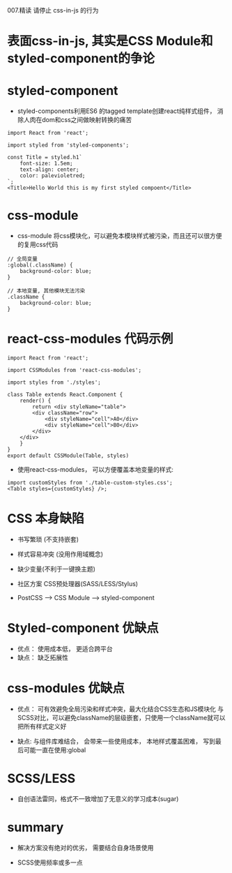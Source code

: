 007.精读 请停止 css-in-js 的行为

# 表面css-in-js, 其实是CSS Module和styled-component的争论

# styled-component

- styled-components利用ES6 的tagged template创建react纯样式组件， 消除人肉在dom和css之间做映射转换的痛苦

```
import React from 'react';

import styled from 'styled-components';

const Title = styled.h1`
	font-size: 1.5em;
	text-align: center;
	color: palevioletred;
`;
<Title>Hello World this is my first styled compoent</Title>
```

# css-module

- css-module 将css模块化，可以避免本模块样式被污染，而且还可以很方便的复用css代码

```
// 全局变量
:global(.className) {
	background-color: blue;
}

// 本地变量, 其他模块无法污染
.className {
	background-color: blue;
}

```

# react-css-modules 代码示例

```
import React from 'react';

import CSSModules from 'react-css-modules';

import styles from './styles';

class Table extends React.Component {
	render() {
		return <div styleName="table">
		<div className="row">
			<div styleName="cell">A0</div>
			<div styleName="cell">B0</div>
		</div>
	</div>
	}
}
export default CSSModule(Table, styles)
```

- 使用react-css-modules， 可以方便覆盖本地变量的样式:

```
import customStyles from './table-custom-styles.css';
<Table styles={customStyles} />;
```

# CSS 本身缺陷

- 书写繁琐 (不支持嵌套)
- 样式容易冲突 (没用作用域概念)
- 缺少变量(不利于一键换主题)

- 社区方案 CSS预处理器(SASS/LESS/Stylus)
- PostCSS --> CSS Module --> styled-component

# Styled-component 优缺点

- 优点： 使用成本低， 更适合跨平台
- 缺点： 缺乏拓展性

# css-modules 优缺点

- 优点： 可有效避免全局污染和样式冲突，最大化结合CSS生态和JS模块化
		 与SCSS对比，可以避免className的层级嵌套，只使用一个className就可以把所有样式定义好

- 缺点: 与组件库难结合， 会带来一些使用成本， 本地样式覆盖困难， 写到最后可能一直在使用:global 

# SCSS/LESS

- 自创语法雷同，格式不一致增加了无意义的学习成本(sugar)

# summary
- 解决方案没有绝对的优劣， 需要结合自身场景使用

- SCSS使用频率或多一点